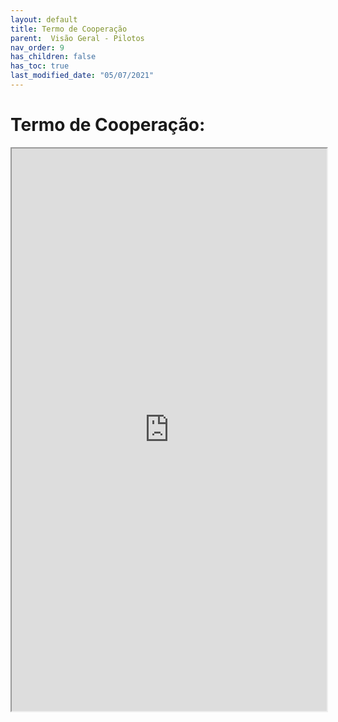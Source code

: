 ```yaml
---
layout: default
title: Termo de Cooperação
parent:  Visão Geral - Pilotos
nav_order: 9
has_children: false
has_toc: true
last_modified_date: "05/07/2021"
---
```


# Termo de Cooperação:


	

<iframe src="https://cgiap-saps.github.io/Pilotos/compromisso.pdf" width="100%" height="900px" width="100%"></iframe>
